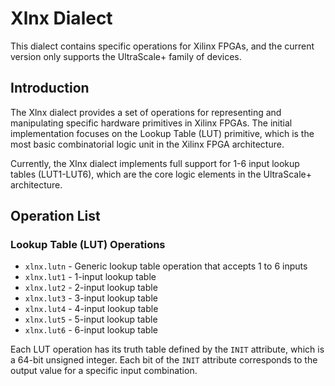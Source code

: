 # Xlnx Dialect

This dialect contains specific operations for Xilinx FPGAs, and the current version only supports the UltraScale+ family of devices.

## Introduction

The Xlnx dialect provides a set of operations for representing and manipulating specific hardware primitives in Xilinx FPGAs. The initial implementation focuses on the Lookup Table (LUT) primitive, which is the most basic combinatorial logic unit in the Xilinx FPGA architecture.

Currently, the Xlnx dialect implements full support for 1-6 input lookup tables (LUT1-LUT6), which are the core logic elements in the UltraScale+ architecture.

## Operation List

### Lookup Table (LUT) Operations

- `xlnx.lutn` - Generic lookup table operation that accepts 1 to 6 inputs
- `xlnx.lut1` - 1-input lookup table
- `xlnx.lut2` - 2-input lookup table
- `xlnx.lut3` - 3-input lookup table
- `xlnx.lut4` - 4-input lookup table
- `xlnx.lut5` - 5-input lookup table
- `xlnx.lut6` - 6-input lookup table

Each LUT operation has its truth table defined by the `INIT` attribute, which is a 64-bit unsigned integer. Each bit of the `INIT` attribute corresponds to the output value for a specific input combination.